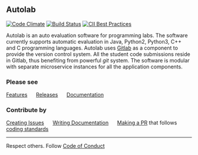 Autolab
-------

[![Code Climate](https://codeclimate.com/github/AutolabJS/AutolabJS/badges/gpa.svg)](https://codeclimate.com/github/AutolabJS/AutolabJS) [![Build Status](https://travis-ci.org/AutolabJS/AutolabJS.svg?branch=master)](https://travis-ci.org/AutolabJS/AutolabJS) [![CII Best Practices](https://bestpractices.coreinfrastructure.org/projects/856/badge)](https://bestpractices.coreinfrastructure.org/projects/856)    

Autolab is an auto evaluation software for programming labs. The software currently supports automatic evaluation in Java, Python2, Python3, C++ and C programming languages. Autolab uses [Gitlab](https://gitlab.com/gitlab-org) as a component to provide the version control system. All the student code submissions reside in Gitlab, thus benefiting from powerful *git* system. The software is modular with separate microservice instances for all the application components.

### Please see ###
[Features](https://github.com/AutolabJS/AutolabJS/wiki/Product-Features) &nbsp;&nbsp;&nbsp;&nbsp;   [Releases](https://github.com/AutolabJS/AutolabJS/releases) &nbsp;&nbsp;&nbsp;&nbsp;
[Documentation](https://github.com/AutolabJS/AutolabJS/wiki) &nbsp;&nbsp;&nbsp;&nbsp;    

### Contribute by ###
[Creating Issues](https://github.com/AutolabJS/AutolabJS/issues) &nbsp;&nbsp;&nbsp;&nbsp;
[Writing Documentation](https://github.com/AutolabJS/AutolabJS/wiki) &nbsp;&nbsp;&nbsp;&nbsp;
[Making a PR](https://github.com/AutolabJS/AutolabJS/pulls) that follows [coding standards](https://github.com/AutolabJS/AutolabJS/wiki/Coding-Standards) &nbsp;&nbsp;&nbsp;&nbsp;    

***

Respect others. Follow [Code of Conduct](http://contributor-covenant.org/version/1/2/0/) &nbsp;&nbsp;&nbsp;&nbsp;    
